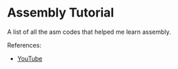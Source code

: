 # Assembly Tutorial

A list of all the asm codes that helped me learn assembly.

References:
- [YouTube](https://youtube.com/playlist?list=PLetF-YjXm-sCH6FrTz4AQhfH6INDQvQSn)

